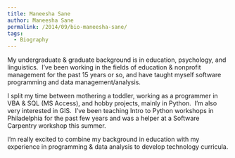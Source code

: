 ```yaml
---
title: Maneesha Sane
author: Maneesha Sane
permalink: /2014/09/bio-maneesha-sane/
tags:
  - Biography
---
```

My undergraduate & graduate background is in education, psychology, and linguistics.  I&#8217;ve been working in the fields of education & nonprofit management for the past 15 years or so, and have taught myself software programming and data management/analysis.

I split my time between mothering a toddler, working as a programmer in VBA & SQL (MS Access), and hobby projects, mainly in Python.  I&#8217;m also very interested in GIS.  I&#8217;ve been teaching Intro to Python workshops in Philadelphia for the past few years and was a helper at a Software Carpentry workshop this summer.

I&#8217;m really excited to combine my background in education with my experience in programming & data analysis to develop technology curricula.
